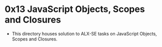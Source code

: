 # 0x13 JavaScript Objects, Scopes and Closures

- This directory houses solution to ALX-SE tasks on JavaScript Objects, Scopes and Closures.
